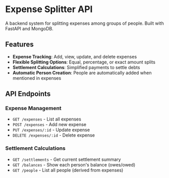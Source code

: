 # Expense Splitter API

A backend system for splitting expenses among groups of people. Built with FastAPI and MongoDB.

## Features

- **Expense Tracking**: Add, view, update, and delete expenses
- **Flexible Splitting Options**: Equal, percentage, or exact amount splits
- **Settlement Calculations**: Simplified payments to settle debts
- **Automatic Person Creation**: People are automatically added when mentioned in expenses

## API Endpoints

### Expense Management

- `GET /expenses` - List all expenses
- `POST /expenses` - Add new expense
- `PUT /expenses/:id` - Update expense
- `DELETE /expenses/:id` - Delete expense

### Settlement Calculations

- `GET /settlements` - Get current settlement summary
- `GET /balances` - Show each person's balance (owes/owed)
- `GET /people` - List all people (derived from expenses)
